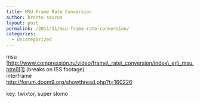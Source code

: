 ```yaml
---
title: MSU Frame Rate Conversion
author: bronto saurus
layout: post
permalink: /2011/11/msu-frame-rate-conversion/
categories:
  - Uncategorized
---
```

msu  
[http://www.compression.ru/video/frame\_rate\_conversion/index\_en\_msu.html][1] (breaks on ISS footage)  
interframe  
<http://forum.doom9.org/showthread.php?t=160226>

key: twixtor, super slomo

 [1]: http://www.compression.ru/video/frame_rate_conversion/index_en_msu.html